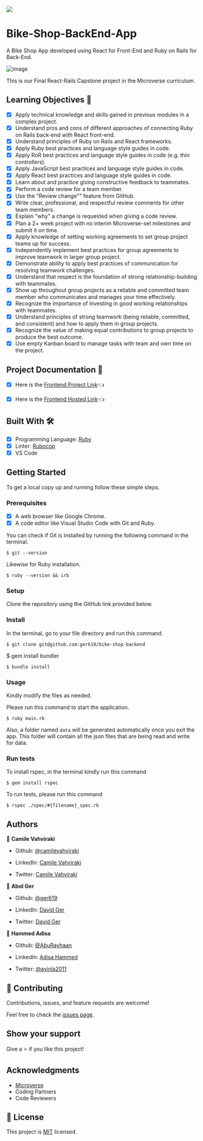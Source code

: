 ![](https://img.shields.io/badge/Microverse-blueviolet)

# Bike-Shop-BackEnd-App

A Bike Shop App developed using React for Front-End and Ruby on Rails for Back-End.

![image](https://user-images.githubusercontent.com/91697183/192991047-32537abd-f1f1-4e7f-97fa-a9dbc1842304.png)

This is our Final React-Rails Capstone project in the Microverse curriculum.

## Learning Objectives 🔖

- [x] Apply technical knowledge and skills gained in previous modules in a complex project.
- [x] Understand pros and cons of different approaches of connecting Ruby on Rails back-end with React front-end.
- [x] Understand principles of Ruby on Rails and React frameworks.
- [x] Apply Ruby best practices and language style guides in code.
- [x] Apply RoR best practices and language style guides in code (e.g. thin controllers).
- [x] Apply JavaScript best practices and language style guides in code.
- [x] Apply React best practices and language style guides in code.
- [x] Learn about and practice giving constructive feedback to teammates.
- [x] Perform a code review for a team member.
- [x] Use the "Review change"" feature from GitHub.
- [x] Write clear, professional, and respectful review comments for other team members.
- [x] Explain "why" a change is requested when giving a code review.
- [x] Plan a 2+ week project with no interim Microverse-set milestones and submit it on time.
- [x] Apply knowledge of setting working agreements to set group project teams up for success.
- [x] Independently implement best practices for group agreements to improve teamwork in larger group project.
- [x] Demonstrate ability to apply best practices of communication for resolving teamwork challenges.
- [x] Understand that respect is the foundation of strong relationship-building with teammates.
- [x] Show up throughout group projects as a reliable and committed team member who communicates and manages your time effectively.
- [x] Recognize the importance of investing in good working relationships with teammates.
- [x] Understand principles of strong teamwork (being reliable, committed, and consistent) and how to apply them in group projects.
- [x] Recognize the value of making equal contributions to group projects to produce the best outcome.
- [x] Use empty Kanban board to manage tasks with team and own time on the project.

## Project Documentation 📄

- [x] Here is the [Frontend Project Link](https://github.com/ger619/bike-shop-frontend)👈

- [x] Here is the [Frontend Hosted Link](https://bike-shop-cmlx.netlify.app/)👈

## Built With 🛠️

- [x] Programming Language: [Ruby](https://www.ruby-lang.org/en/)
- [x] Linter: [Rubocop](https://rubocop.org/)
- [x] VS Code

## Getting Started

To get a local copy up and running follow these simple steps.

### Prerequisites

- [x] A web browser like Google Chrome.
- [x] A code editor like Visual Studio Code with Git and Ruby.

You can check if Git is installed by running the following command in the terminal.

```
$ git --version
```

Likewise for Ruby installation.

```
$ ruby --version && irb
```

### Setup

Clone the repository using the GitHub link provided below.

### Install

In the terminal, go to your file directory and run this command.

```
$ git clone git@github.com:ger619/bike-shop-backend

```

$ gem install bundler

```
$ bundle install

```

### Usage

Kindly modify the files as needed.

Please run this command to start the application.
```
$ ruby main.rb
```
Also, a folder named `data` will be generated automatically once you exit the app.
This folder will contain all the json files that are being read and write for data.

### Run tests

To install rspec, in the terminal kindly run this command

```
$ gem install rspec
```

To run tests, please run this command

```
$ rspec ./spec/#{filename}_spec.rb
```

## Authors

👤 **Camile Vahviraki**

- Github: [@camilevahviraki](https://github.com/camilevahviraki)

- LinkedIn: [Camile Vahviraki](https://www.linkedin.com/in/camile-vahviraki)

- Twitter: [Camile Vahviraki](https://twitter.com/CamileVahviraki)

👤 **Abol Ger**

- Github: [@ger619](https://github.com/ger619)

- LinkedIn: [David Ger](https://linkedin.com/in/david-ger-426b4576)

- Twitter: [David Ger](https://twitter.com/ger_abol)

👤 **Hammed Adisa**

- Github: [@AbuRayhaan](https://github.com/AbuRayhaan)

- LinkedIn: [Adisa Hammed](https://www.linkedin.com/in/hammed-adisa/)

- Twitter: [@ayinla2011](https://twitter.com/Ayinla2011)

## 🤝 Contributing

Contributions, issues, and feature requests are welcome!

Feel free to check the [issues page](https://github.com/ger619/bike-shop-backend/issues).

## Show your support

Give a ⭐️ if you like this project!

## Acknowledgments

- [Microverse](https://www.microverse.org/)
- Coding Partners
- Code Reviewers

## 📝 License

This project is [MIT](https://github.com/ger619/bike-shop-backend/blob/last-reservations-update/LICENSE) licensed.
